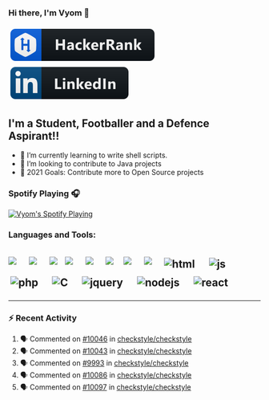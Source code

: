 ### Hi there, I'm Vyom 👋

<a href="https://www.hackerrank.com/VyomYadav">
    <img src="https://github.com/MikeCodesDotNET/ColoredBadges/blob/master/svg/dev/services/hackerrank.svg" alt="hackerrank" style="vertical-align:top; margin:6px 4px">
</a> 
<a href="https://www.linkedin.com/in/vyom-yadav-66a97918b/">
    <img src="https://github.com/MikeCodesDotNET/ColoredBadges/blob/master/svg/social/linkedin.svg" alt="gitter" style="vertical-align:top; margin:6px 4px">
</a>  

## I'm a Student, Footballer and a Defence Aspirant!!

- 🌱 I’m currently learning to write shell scripts.
- 👯 I’m looking to contribute to Java projects
- 🥅 2021 Goals: Contribute more to Open Source projects

### Spotify Playing 🎧

[<img src="https://novatorem-git-master-vyom-yadav.vercel.app/api/spotify" alt="Vyom's Spotify Playing" width="350" />](https://open.spotify.com/user/312oauov5ttlvf6hg6yygyiz3m4m)


### Languages and Tools:

<img src="https://qph.fs.quoracdn.net/main-qimg-48b7a3d8958565e7aa3ad4dbf2312770.webp" height="30"> &nbsp; &nbsp;  <img src="https://www.techbaz.org/Course/img/c-logo.png" height="30"> &nbsp; &nbsp;  <img src="https://image.flaticon.com/icons/png/512/25/25231.png" height="30"> &nbsp;  <img src="https://resources.jetbrains.com/storage/products/intellij-idea/img/meta/intellij-idea_logo_300x300.png" height="30"> &nbsp; &nbsp;  <img src="https://www.tinkercad.com/favicon.ico" height="30"> &nbsp; &nbsp;  <img src="https://upload.wikimedia.org/wikipedia/commons/thumb/e/e0/Git-logo.svg/1280px-Git-logo.svg.png" height="25">&nbsp; &nbsp;  <img src="https://upload.wikimedia.org/wikipedia/commons/thumb/c/c3/Python-logo-notext.svg/1200px-Python-logo-notext.svg.png" height="25"> &nbsp; &nbsp;  <img src="https://www.djangoproject.com/m/img/logos/django-logo-negative.png" height="25">&nbsp; &nbsp;  <img src="https://github.com/piyush168713/ColoredBadges/raw/master/svg/dev/languages/html.svg" alt="html" style="vertical-align:top; margin:6px 4px">&nbsp; &nbsp;  <img src="https://github.com/piyush168713/ColoredBadges/raw/master/svg/dev/languages/js.svg" alt="js" style="vertical-align:top; margin:6px 4px">&nbsp; &nbsp;  <img src="https://github.com/piyush168713/ColoredBadges/raw/master/svg/dev/languages/php.svg" alt="php" style="vertical-align:top; margin:6px 4px">&nbsp; &nbsp;  <img src="https://github.com/piyush168713/ColoredBadges/raw/master/svg/dev/languages/csharp.svg" alt="C" style="vertical-align:top; margin:6px 4px">&nbsp; &nbsp;  <img src="https://github.com/piyush168713/ColoredBadges/raw/master/svg/dev/frameworks/jquery.svg" alt="jquery" style="vertical-align:top; margin:6px 4px">&nbsp; &nbsp;  <img src="https://github.com/piyush168713/ColoredBadges/raw/master/svg/dev/frameworks/nodejs_larger.svg" alt="nodejs" style="vertical-align:top; margin:6px 4px">&nbsp; &nbsp;  <img src="https://github.com/piyush168713/ColoredBadges/raw/master/svg/dev/frameworks/react.svg" alt="react" style="vertical-align:top; margin:6px 4px">
---
---

### :zap: Recent Activity

<!--START_SECTION:activity-->
1. 🗣 Commented on [#10046](https://github.com/checkstyle/checkstyle/issues/10046) in [checkstyle/checkstyle](https://github.com/checkstyle/checkstyle)
2. 🗣 Commented on [#10043](https://github.com/checkstyle/checkstyle/issues/10043) in [checkstyle/checkstyle](https://github.com/checkstyle/checkstyle)
3. 🗣 Commented on [#9993](https://github.com/checkstyle/checkstyle/issues/9993) in [checkstyle/checkstyle](https://github.com/checkstyle/checkstyle)
4. 🗣 Commented on [#10086](https://github.com/checkstyle/checkstyle/issues/10086) in [checkstyle/checkstyle](https://github.com/checkstyle/checkstyle)
5. 🗣 Commented on [#10097](https://github.com/checkstyle/checkstyle/issues/10097) in [checkstyle/checkstyle](https://github.com/checkstyle/checkstyle)
<!--END_SECTION:activity-->





